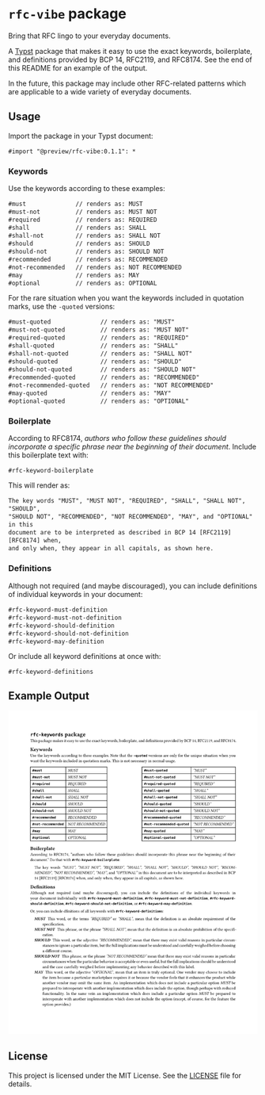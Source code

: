 # `rfc-vibe` package

Bring that RFC lingo to your everyday documents.

A [Typst](https://typst.app/) package that makes it easy to use the exact
keywords, boilerplate, and definitions provided by BCP 14, RFC2119, and RFC8174.
See the end of this README for an example of the output.

In the future, this package may include other RFC-related patterns which are
applicable to a wide variety of everyday documents.

## Usage

Import the package in your Typst document:

```typst
#import "@preview/rfc-vibe:0.1.1": *
```

### Keywords

Use the keywords according to these examples:

```typst
#must              // renders as: MUST
#must-not          // renders as: MUST NOT
#required          // renders as: REQUIRED
#shall             // renders as: SHALL
#shall-not         // renders as: SHALL NOT
#should            // renders as: SHOULD
#should-not        // renders as: SHOULD NOT
#recommended       // renders as: RECOMMENDED
#not-recommended   // renders as: NOT RECOMMENDED
#may               // renders as: MAY
#optional          // renders as: OPTIONAL
```

For the rare situation when you want the keywords included in quotation marks,
use the `-quoted` versions:

```typst
#must-quoted              // renders as: "MUST"
#must-not-quoted          // renders as: "MUST NOT"
#required-quoted          // renders as: "REQUIRED"
#shall-quoted             // renders as: "SHALL"
#shall-not-quoted         // renders as: "SHALL NOT"
#should-quoted            // renders as: "SHOULD"
#should-not-quoted        // renders as: "SHOULD NOT"
#recommended-quoted       // renders as: "RECOMMENDED"
#not-recommended-quoted   // renders as: "NOT RECOMMENDED"
#may-quoted               // renders as: "MAY"
#optional-quoted          // renders as: "OPTIONAL"
```

### Boilerplate

According to RFC8174, _authors who follow these guidelines should incorporate a
specific phrase near the beginning of their document_. Include this boilerplate
text with:

```typst
#rfc-keyword-boilerplate
```

This will render as:

```text
The key words "MUST", "MUST NOT", "REQUIRED", "SHALL", "SHALL NOT", "SHOULD",
"SHOULD NOT", "RECOMMENDED", "NOT RECOMMENDED", "MAY", and "OPTIONAL" in this
document are to be interpreted as described in BCP 14 [RFC2119] [RFC8174] when,
and only when, they appear in all capitals, as shown here.
```

### Definitions

Although not required (and maybe discouraged), you can include definitions of
individual keywords in your document:

```typst
#rfc-keyword-must-definition
#rfc-keyword-must-not-definition
#rfc-keyword-should-definition
#rfc-keyword-should-not-definition
#rfc-keyword-may-definition
```

Or include all keyword definitions at once with:

```typst
#rfc-keyword-definitions
```

## Example Output

![Example output](thumbnail.png)

## License

This project is licensed under the MIT License. See the [LICENSE](LICENSE) file
for details.
